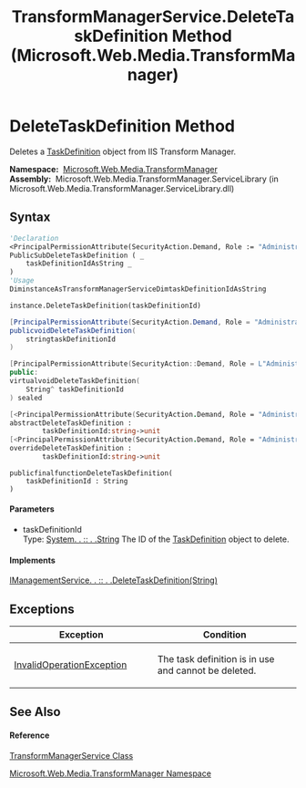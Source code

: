 ﻿---
title: TransformManagerService.DeleteTaskDefinition Method  (Microsoft.Web.Media.TransformManager)
TOCTitle: DeleteTaskDefinition Method
ms:assetid: M:Microsoft.Web.Media.TransformManager.TransformManagerService.DeleteTaskDefinition(System.String)
ms:mtpsurl: https://msdn.microsoft.com/en-us/library/microsoft.web.media.transformmanager.transformmanagerservice.deletetaskdefinition(v=VS.90)
ms:contentKeyID: 35521064
ms.date: 06/14/2012
mtps_version: v=VS.90
f1_keywords:
- Microsoft.Web.Media.TransformManager.TransformManagerService.DeleteTaskDefinition
dev_langs:
- CSharp
- JScript
- VB
- FSharp
- c++
api_location:
- Microsoft.Web.Media.TransformManager.ServiceLibrary.dll
api_name:
- Microsoft.Web.Media.TransformManager.TransformManagerService.DeleteTaskDefinition
api_type:
- Managed
topic_type:
- apiref
- kbSyntax
product_family_name: VS
ROBOTS: INDEX,FOLLOW
---

# DeleteTaskDefinition Method

Deletes a [TaskDefinition](taskdefinition-class-microsoft-web-media-transformmanager.md) object from IIS Transform Manager.

**Namespace:**  [Microsoft.Web.Media.TransformManager](microsoft-web-media-transformmanager-namespace.md)  
**Assembly:**  Microsoft.Web.Media.TransformManager.ServiceLibrary (in Microsoft.Web.Media.TransformManager.ServiceLibrary.dll)

## Syntax

``` vb
'Declaration
<PrincipalPermissionAttribute(SecurityAction.Demand, Role := "Administrators")> _
PublicSubDeleteTaskDefinition ( _
    taskDefinitionIdAsString _
)
'Usage
DiminstanceAsTransformManagerServiceDimtaskDefinitionIdAsString

instance.DeleteTaskDefinition(taskDefinitionId)
```

``` csharp
[PrincipalPermissionAttribute(SecurityAction.Demand, Role = "Administrators")]
publicvoidDeleteTaskDefinition(
    stringtaskDefinitionId
)
```

``` c++
[PrincipalPermissionAttribute(SecurityAction::Demand, Role = L"Administrators")]
public:
virtualvoidDeleteTaskDefinition(
    String^ taskDefinitionId
) sealed
```

``` fsharp
[<PrincipalPermissionAttribute(SecurityAction.Demand, Role = "Administrators")>]
abstractDeleteTaskDefinition : 
        taskDefinitionId:string->unit 
[<PrincipalPermissionAttribute(SecurityAction.Demand, Role = "Administrators")>]
overrideDeleteTaskDefinition : 
        taskDefinitionId:string->unit
```

``` jscript
publicfinalfunctionDeleteTaskDefinition(
    taskDefinitionId : String
)
```

#### Parameters

  - taskDefinitionId  
    Type: [System. . :: . .String](https://msdn.microsoft.com/en-us/library/s1wwdcbf\(v=vs.90\))  
    The ID of the [TaskDefinition](taskdefinition-class-microsoft-web-media-transformmanager.md) object to delete.  

#### Implements

[IManagementService. . :: . .DeleteTaskDefinition(String)](imanagementservice-deletetaskdefinition-method-microsoft-web-media-transformmanager.md)  

## Exceptions

<table>
<colgroup>
<col style="width: 50%" />
<col style="width: 50%" />
</colgroup>
<thead>
<tr class="header">
<th>Exception</th>
<th>Condition</th>
</tr>
</thead>
<tbody>
<tr class="odd">
<td><a href="https://msdn.microsoft.com/en-us/library/2asft85a(v=vs.90)">InvalidOperationException</a></td>
<td><p>The task definition is in use and cannot be deleted.</p></td>
</tr>
</tbody>
</table>


## See Also

#### Reference

[TransformManagerService Class](transformmanagerservice-class-microsoft-web-media-transformmanager.md)

[Microsoft.Web.Media.TransformManager Namespace](microsoft-web-media-transformmanager-namespace.md)

